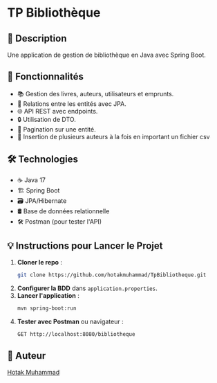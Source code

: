 # TP Bibliothèque

## 📌 Description
Une application de gestion de bibliothèque en Java avec Spring Boot.

## 🚀 Fonctionnalités
- 📚 Gestion des livres, auteurs, utilisateurs et emprunts.
- 🔗 Relations entre les entités avec JPA.
- 🌐 API REST avec endpoints.
- 🔒 Utilisation de DTO.
- 📑 Pagination sur une entité.
- 📂 Insertion de plusieurs auteurs à la fois en important un fichier csv

## 🛠️ Technologies
- ☕ Java 17
- 🏗️ Spring Boot
- 🗃️ JPA/Hibernate
- 🛢️ Base de données relationnelle
- 🛠️ Postman (pour tester l'API)

## 💡 Instructions pour Lancer le Projet

1. **Cloner le repo** :
   ```bash
   git clone https://github.com/hotakmuhammad/TpBibliotheque.git
   ```
2. **Configurer la BDD** dans `application.properties`.
3. **Lancer l'application** :
   ```bash
   mvn spring-boot:run
   ```
4. **Tester avec Postman** ou navigateur :
   ```
   GET http://localhost:8080/bibliotheque
   ```

## 👤 Auteur
[Hotak Muhammad](https://github.com/hotakmuhammad)


